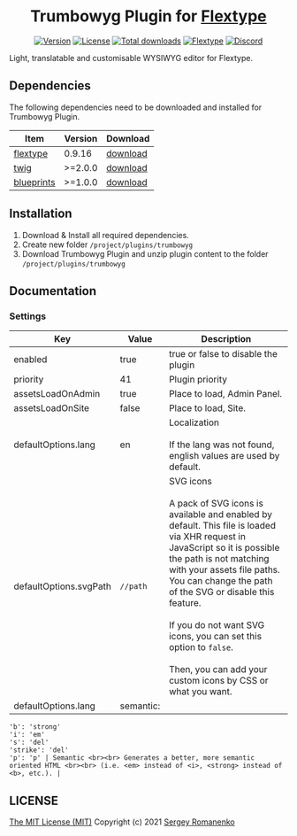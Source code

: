 <h1 align="center">Trumbowyg Plugin for <a href="https://flextype.org/">Flextype</a></h1>

<p align="center">
<a href="https://github.com/flextype-plugins/trumbowyg/releases"><img alt="Version" src="https://img.shields.io/github/release/flextype-plugins/trumbowyg.svg?label=version&color=black"></a> <a href="https://github.com/flextype-plugins/trumbowyg"><img src="https://img.shields.io/badge/license-MIT-blue.svg?color=black" alt="License"></a> <a href="https://github.com/flextype-plugins/trumbowyg"><img src="https://img.shields.io/github/downloads/flextype-plugins/trumbowyg/total.svg?color=black" alt="Total downloads"></a> <a href="https://github.com/flextype/flextype"><img src="https://img.shields.io/badge/Flextype-0.9.16-green.svg?color=black" alt="Flextype"></a> <a href=""><img src="https://img.shields.io/discord/423097982498635778.svg?logo=discord&color=black&label=Discord%20Chat" alt="Discord"></a>
</p>

Light, translatable and customisable WYSIWYG editor for Flextype.

## Dependencies

The following dependencies need to be downloaded and installed for Trumbowyg Plugin.

| Item | Version | Download |
|---|---|---|
| [flextype](https://github.com/flextype/flextype) | 0.9.16 | [download](https://github.com/flextype/flextype/releases) |
| [twig](https://github.com/flextype-plugins/twig) | >=2.0.0 | [download](https://github.com/flextype-plugins/twig/releases) |
| [blueprints](https://github.com/flextype-plugins/blueprints) | >=1.0.0 | [download](https://github.com/flextype-plugins/blueprints/releases) |

## Installation

1. Download & Install all required dependencies.
2. Create new folder `/project/plugins/trumbowyg`
3. Download Trumbowyg Plugin and unzip plugin content to the folder `/project/plugins/trumbowyg`

## Documentation

### Settings

| Key | Value | Description |
|---|---|---|
| enabled | true | true or false to disable the plugin |
| priority | 41 | Plugin priority |
| assetsLoadOnAdmin | true | Place to load, Admin Panel. |
| assetsLoadOnSite | false | Place to load, Site. |
| defaultOptions.lang | en | Localization <br><br> If the lang was not found, english values are used by default.|
| defaultOptions.svgPath | `//path` | SVG icons <br><br> A pack of SVG icons is available and enabled by default. This file is loaded via XHR request in JavaScript so it is possible the path is not matching with your assets file paths. You can change the path of the SVG or disable this feature. <br><br> If you do not want SVG icons, you can set this option to `false`. <br><br> Then, you can add your custom icons by CSS or what you want. |
| defaultOptions.lang |   semantic:
    'b': 'strong'
    'i': 'em'
    's': 'del'
    'strike': 'del'
    'p': 'p' | Semantic <br><br> Generates a better, more semantic oriented HTML <br><br> (i.e. <em> instead of <i>, <strong> instead of <b>, etc.). |

## LICENSE
[The MIT License (MIT)](https://github.com/flextype-plugins/trumbowyg/blob/master/LICENSE.txt)
Copyright (c) 2021 [Sergey Romanenko](https://github.com/Awilum)

